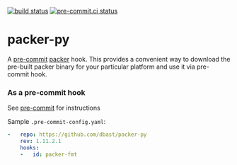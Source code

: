 [![build status](https://github.com/dbast/packer-py/actions/workflows/main.yml/badge.svg)](https://github.com/dbast/packer-py/actions/workflows/main.yml)
[![pre-commit.ci status](https://results.pre-commit.ci/badge/github/dbast/packer-py/main.svg)](https://results.pre-commit.ci/latest/github/dbast/packer-py/main)

# packer-py

A [pre-commit] [packer] hook. This provides a convenient way to download the pre-built
packer binary for your particular platform and use it via pre-commit hook.

### As a pre-commit hook

See [pre-commit] for instructions

Sample `.pre-commit-config.yaml`:

```yaml
-   repo: https://github.com/dbast/packer-py
    rev: 1.11.2.1
    hooks:
    -   id: packer-fmt
```

[packer]: https://developer.hashicorp.com/packer
[pre-commit]: https://pre-commit.com
